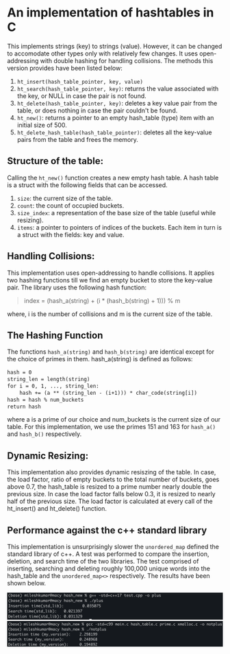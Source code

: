 # An implementation of hashtables in C

This implements strings (key) to strings (value). However, 
it can be changed to accomodate other types only with relatively few changes.
It uses open-addressing with double hashing for handling collisions. The methods this version provides have been listed below:
  1.  `ht_insert(hash_table_pointer, key, value)`
  2.  `ht_search(hash_table_pointer, key)`:	returns the value associated with the key, or NULL in case the pair is not found.
  3.  `ht_delete(hash_table_pointer, key)`:	deletes a key value pair from the table, or does nothing in case the pair couldn't be found.
  4.  `ht_new()`:		returns a pointer to an empty hash_table (type) item with an initial size of 500.
  5.  `ht_delete_hash_table(hash_table_pointer)`:		deletes all the key-value pairs from the table and frees the memory.

## Structure of the table:
Calling the `ht_new()` function creates a new empty hash table. A hash table is a struct with the following fields that can be accessed.
1. `size`: the current size of the table.
2. `count`: the count of occupied buckets.
3. `size_index`: a representation of the base size of the table (useful while resizing).
4. `items`: a pointer to pointers of indices of the buckets. Each item in turn is a struct with the fields: key and value.

## Handling Collisions:
This implementation uses open-addressing to handle collisions. It applies two hashing functions till we find an empty bucket to store the key-value pair. 
The library uses the following hash function:
  > index = (hash_a(string) + (i * (hash_b(string) + 1))) % m

where, i is the number of collisions and m is the current size of the table.

## The Hashing Function
The functions `hash_a(string)` and `hash_b(string)` are identical except for the choice of primes in them.
hash_a(string) is defined as follows:

    hash = 0
    string_len = length(string)
    for i = 0, 1, ..., string_len:
        hash += (a ** (string_len - (i+1))) * char_code(string[i])
    hash = hash % num_buckets
    return hash
where a is a prime of our choice and num_buckets is the current size of our table. For this implementation, 
we use the primes 151 and 163 for `hash_a()` and `hash_b()` respectively. 

## Dynamic Resizing:
This implementation also provides dynamic resiszing of the table. In case, the load factor, ratio of empty buckets to the total number of buckets,
goes above 0.7, the hash_table is resized to a prime number nearly double the previous size. In case the load factor falls below 0.3, it is resized
to nearly half of the previous size. The load factor is calculated at every call of the ht_insert() and ht_delete() function.

## Performance against the c++ standard library
This implementation is unsurprisingly slower the `unordered_map` defined the standard library of c++. A test was performed to compare the insertion, deletion,
and search time of the two libraries. The test comprised of inserting, searching and deleting roughly 100,000 unique words into the hash_table and the `unordered_map<>`
respectively. The results have been shown below.

![std-lib unordered_map](assets/std_lib.png)
![std-lib my implementation](assets/hash_table.png)

